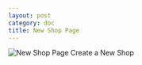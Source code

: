 ```yaml
---
layout: post
category: doc
title: New Shop Page
---
```


![New Shop Page](/assets/img/New_Shop.png)
Create a New Shop

